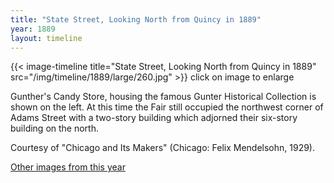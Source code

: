 ```yaml
---
title: "State Street, Looking North from Quincy in 1889"
year: 1889
layout: timeline
---
```


{{< image-timeline title="State Street, Looking North from Quincy in 1889" src="/img/timeline/1889/large/260.jpg" >}}
click on image to enlarge 

Gunther's Candy Store, housing the famous Gunter Historical Collection is shown on the left. At this time the Fair still occupied the northwest corner of Adams Street with a two-story building which adjorned their six-story building on the north. 

Courtesy of "Chicago and Its Makers" (Chicago: Felix Mendelsohn, 1929).  

[Other images from this year](/historical/timeline/1889)